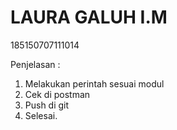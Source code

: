 # LAURA GALUH I.M
185150707111014

Penjelasan :
1. Melakukan perintah sesuai modul
2. Cek di postman
3. Push di git
4. Selesai.